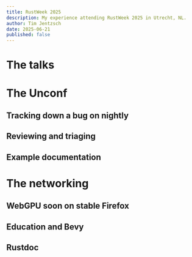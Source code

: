 ```yaml
---
title: RustWeek 2025
description: My experience attending RustWeek 2025 in Utrecht, NL.
author: Tim Jentzsch
date: 2025-06-21
published: false
---
```


# The talks

# The Unconf

## Tracking down a bug on nightly

## Reviewing and triaging

## Example documentation

# The networking

## WebGPU soon on stable Firefox

## Education and Bevy

## Rustdoc
